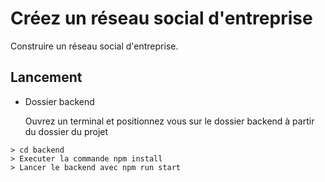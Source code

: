 # Créez un réseau social d'entreprise
Construire un réseau social d'entreprise.

## Lancement
 - Dossier backend

    Ouvrez un terminal et positionnez vous sur le dossier backend à partir du dossier du projet
```
> cd backend
> Executer la commande npm install
> Lancer le backend avec npm run start
```